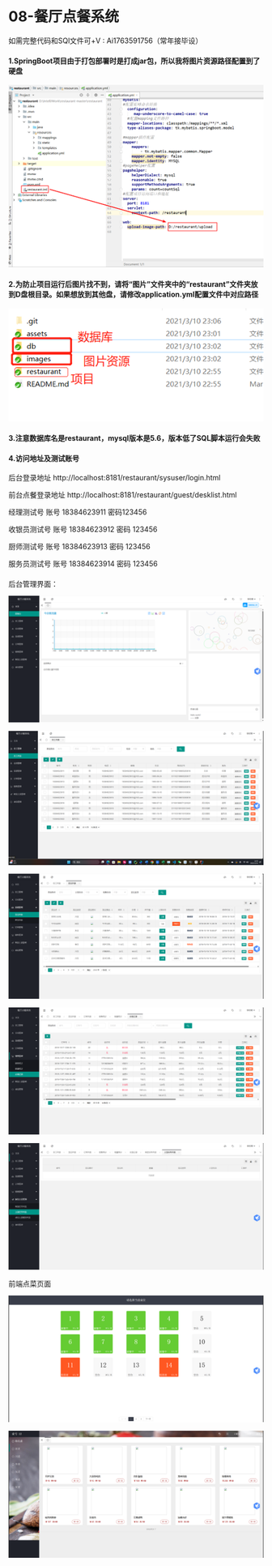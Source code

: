 # 08-餐厅点餐系统

如需完整代码和SQl文件可+V : Ai1763591756（常年接毕设）

#### 1.SpringBoot项目由于打包部署时是打成jar包，所以我将图片资源路径配置到了硬盘
![](https://raw.githubusercontent.com/FlyingAnt8080/restaurant/master/assets/image/p1.png)

#### 2.为防止项目运行后图片找不到，请将“图片”文件夹中的“restaurant”文件夹放到D盘根目录。如果想放到其他盘，请修改application.yml配置文件中对应路径  

![](https://raw.githubusercontent.com/FlyingAnt8080/restaurant/master/assets/image/p2.png)
#### 3.注意数据库名是restaurant，mysql版本是5.6，版本低了SQL脚本运行会失败

#### 4.访问地址及测试账号

后台登录地址 http://localhost:8181/restaurant/sysuser/login.html  

前台点餐登录地址 http://localhost:8181/restaurant/guest/desklist.html  

经理测试号       账号 18384623911 密码123456  

收银员测试号     账号 18384623912 密码 123456  

厨师测试号       账号 18384623913 密码 123456  

服务员测试号     账号 18384623914 密码 123456  

#### 

后台管理界面：

**![image-20241212215532829](image-20241212215532829.png)**

![image-20241212215550065](image-20241212215550065.png)

![image-20241212215600249](image-20241212215600249.png)

![image-20241212215617948](image-20241212215617948.png)

![image-20241212215629579](image-20241212215629579.png)

前端点菜页面

![image-20241212215652987](image-20241212215652987.png)

![image-20241212215702968](image-20241212215702968.png)

